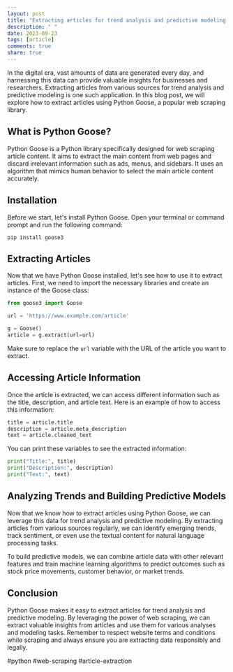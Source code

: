 ```yaml
---
layout: post
title: "Extracting articles for trend analysis and predictive modeling using Python Goose"
description: " "
date: 2023-09-23
tags: [article]
comments: true
share: true
---
```


In the digital era, vast amounts of data are generated every day, and harnessing this data can provide valuable insights for businesses and researchers. Extracting articles from various sources for trend analysis and predictive modeling is one such application. In this blog post, we will explore how to extract articles using Python Goose, a popular web scraping library.

## What is Python Goose?
Python Goose is a Python library specifically designed for web scraping article content. It aims to extract the main content from web pages and discard irrelevant information such as ads, menus, and sidebars. It uses an algorithm that mimics human behavior to select the main article content accurately.

## Installation
Before we start, let's install Python Goose. Open your terminal or command prompt and run the following command:

```
pip install goose3
```

## Extracting Articles
Now that we have Python Goose installed, let's see how to use it to extract articles. First, we need to import the necessary libraries and create an instance of the Goose class:

```python
from goose3 import Goose

url = 'https://www.example.com/article'

g = Goose()
article = g.extract(url=url)
```

Make sure to replace the `url` variable with the URL of the article you want to extract.

## Accessing Article Information
Once the article is extracted, we can access different information such as the title, description, and article text. Here is an example of how to access this information:

```python
title = article.title
description = article.meta_description
text = article.cleaned_text
```

You can print these variables to see the extracted information:

```python
print("Title:", title)
print("Description:", description)
print("Text:", text)
```

## Analyzing Trends and Building Predictive Models
Now that we know how to extract articles using Python Goose, we can leverage this data for trend analysis and predictive modeling. By extracting articles from various sources regularly, we can identify emerging trends, track sentiment, or even use the textual content for natural language processing tasks.

To build predictive models, we can combine article data with other relevant features and train machine learning algorithms to predict outcomes such as stock price movements, customer behavior, or market trends.

## Conclusion
Python Goose makes it easy to extract articles for trend analysis and predictive modeling. By leveraging the power of web scraping, we can extract valuable insights from articles and use them for various analyses and modeling tasks. Remember to respect website terms and conditions while scraping and always ensure you are extracting data responsibly and legally.

#python #web-scraping #article-extraction